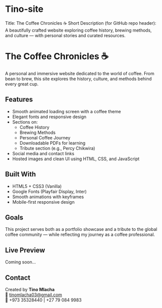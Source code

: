 # Tino-site
Title: The Coffee Chronicles ☕  Short Description (for GitHub repo header): A beautifully crafted website exploring coffee history, brewing methods, and culture — with personal stories and curated resources.

# The Coffee Chronicles ☕  
A personal and immersive website dedicated to the world of coffee. From bean to brew, this site explores the history, culture, and methods behind every great cup.

## Features
- Smooth animated loading screen with a coffee theme
- Elegant fonts and responsive design
- Sections on:
  - Coffee History
  - Brewing Methods
  - Personal Coffee Journey
  - Downloadable PDFs for learning
  - Tribute section (e.g., Percy Chikwira)
- Social media and contact links
- Hosted images and clean UI using HTML, CSS, and JavaScript

## Built With
- HTML5 + CSS3 (Vanilla)
- Google Fonts (Playfair Display, Inter)
- Smooth animations with keyframes
- Mobile-first responsive design

## Goals
This project serves both as a portfolio showcase and a tribute to the global coffee community — while reflecting my journey as a coffee professional.

## Live Preview
Coming soon...

## Contact
Created by **Tino Mlacha**  
📧 tinomlacha03@gmail.com  
📱 +973 35328440 | +27 79 084 9983

